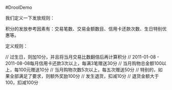 #DroolDemo

我们定义一下发放规则：

积分的发放参考因素有：交易笔数、交易金额数目、信用卡还款次数、生日特别优惠等。

定义规则：

// 过生日，则加10分，并且将当月交易比数翻倍后再计算积分
// 2011-01-08 - 2011-08-08每月信用卡还款3次以上，每满3笔赠送30分
// 当月购物总金额100以上，每100元赠送10分
// 当月购物次数5次以上，每五次赠送50分
// 特别的，如果全部满足了要求，则额外奖励100分
// 发生退货，扣减10分
// 退货金额大于100，扣减100分

